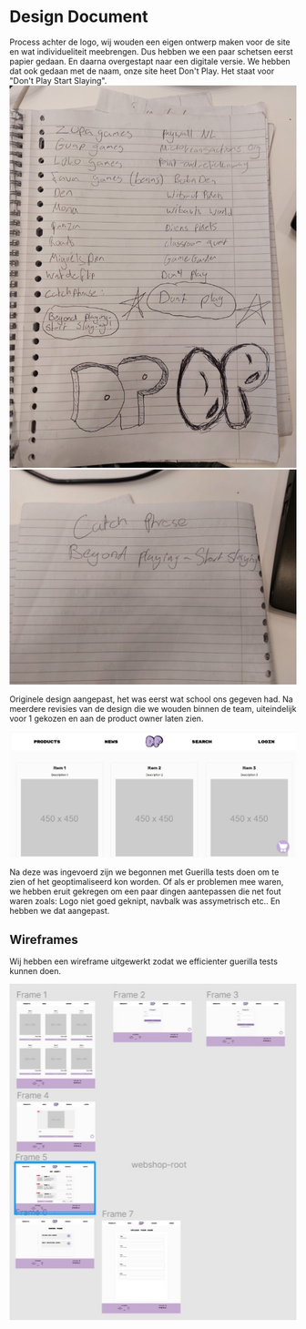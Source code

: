 # Design Document

Process achter de logo, wij wouden een eigen ontwerp maken voor de site en wat individueliteit meebrengen. Dus hebben we een paar schetsen eerst papier gedaan. En daarna overgestapt naar een digitale versie. We hebben dat ook gedaan met de naam, onze site heet Don't Play. Het staat voor "Don't Play Start Slaying".
![alt text](../img/brainstorm1.jpg)
![alt text](../img/brainstorm2.jpg)

Originele design aangepast, het was eerst wat school ons gegeven had. Na meerdere revisies van de design die we wouden binnen de team, uiteindelijk voor 1 gekozen en aan de product owner laten zien.

![alt text](../img/currentdesign.JPG)

Na deze was ingevoerd zijn we begonnen met Guerilla tests doen om te zien of het geoptimaliseerd kon worden. Of als er problemen mee waren, we hebben eruit gekregen om een paar dingen aantepassen die net fout waren zoals: Logo niet goed geknipt, navbalk was assymetrisch etc.. En hebben we dat aangepast. 



## Wireframes<br>
Wij hebben een wireframe uitgewerkt zodat we efficienter guerilla tests kunnen doen.<br>

![alt text](../img/wireframe.JPG)
